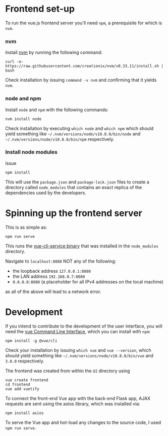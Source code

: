 # Frontend set-up

To run the vue.js frontend server you'll need `npm`, 
a prerequisite for which is `nvm`. 

### nvm 
Install [nvm](https://github.com/creationix/nvm#install-script) 
by running the following command: 
```
curl -o- https://raw.githubusercontent.com/creationix/nvm/v0.33.11/install.sh | bash
```
Check installation by issuing `command -v nvm` and confirming that it yields `nvm`.


### node and npm

Install `node` and `npm` with the following 
commands:
```
nvm install node
```
Check installation by executing `which node`
and `which npm` which should yield something like 
`~/.nvm/versions/node/v10.8.0/bin/node` and 
`~/.nvm/versions/node/v10.8.0/bin/npm` respectively.

### Install node modules 

Issue 

```
npm install
```
This will use the 
`package.json` and `package-lock.json` files
to create a directory called `node_modules`
that contains an exact replica of the 
dependencies used by the developers. 

# Spinning up the frontend server
This is as simple as: 
```
npm run serve
```
This runs the [vue-cli-service binary](https://cli.vuejs.org/guide/cli-service.html#cli-service) 
that was installed in the 
`node_modules` directory. 

Navigate to `localhost:8080` 
NOT any of the following: 
* the loopback address `127.0.0.1:8080` 
* the LAN address `192.168.0.7:8080` 
* `0.0.0.0:8080` (a placeholder for all IPv4 addresses 
on the local machine)

as all of the above will lead to a network error.




# Development

If you intend to contribute to the 
development of the user interface, 
you will need the [vue Command Line 
Interface](https://cli.vuejs.org/guide/installation.html), 
which you can install with `npm`:  
```
npm install -g @vue/cli
```
Check your installation by issuing `which vue` and
`vue --version`, 
which should yield something like 
`~/.nvm/versions/node/v10.8.0/bin/vue`
and `3.0.0` respectively.

The frontend was created from within the `UI` 
directory using 
```
vue create frontend
cd frontend
vue add vuetify
```

To connect the front-end Vue app with 
the back-end Flask app, 
 AJAX requests are sent using 
the axios library, which was installed via: 

```
npm install axios
```


To serve the Vue app and 
hot-load any changes to the source 
code, I used `npm run serve`.




